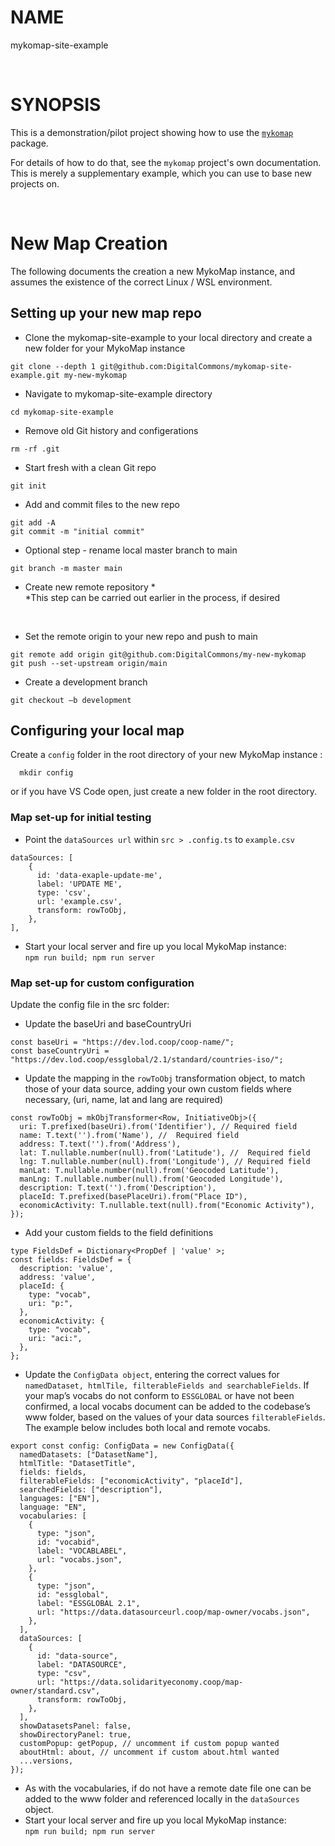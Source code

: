 # NAME

mykomap-site-example

<br/>

# SYNOPSIS

This is a demonstration/pilot project showing how to use the [`mykomap`][1] package.

[1]: https://github.com/DigitalCommons/mykomap

For details of how to do that, see the `mykomap` project's own
documentation. This is merely a supplementary example, which you can
use to base new projects on.

<br/>

# New Map Creation

The following documents the creation a new MykoMap instance, and assumes the existence of the correct Linux / WSL environment.


## Setting up your new map repo

- Clone the mykomap-site-example to your local directory and create a new folder for your MykoMap instance <br/>
```
git clone --depth 1 git@github.com:DigitalCommons/mykomap-site-example.git my-new-mykomap
```
- Navigate to mykomap-site-example directory <br/>
```
cd mykomap-site-example
```
- Remove old Git history and configerations <br/>
```
rm -rf .git
```
- Start fresh with a clean Git repo <br/>
```
git init
```
- Add and commit files to the new repo<br/>
```
git add -A
git commit -m "initial commit"
```
- Optional step - rename local master branch to main <br/>
```
git branch -m master main
```
- Create new remote repository \* <br/>
\*This step can be carried out earlier in the process, if desired
<br/>

- Set the remote origin to your new repo and push to main
```
git remote add origin git@github.com:DigitalCommons/my-new-mykomap
git push --set-upstream origin/main
```
- Create a development branch <br />
```
git checkout –b development
```


## Configuring your local map

Create a `config` folder in the root directory of your new MykoMap instance : <br />
```
  mkdir config
```
or if you have VS Code open, just create a new folder in the root directory.


### Map set-up for initial testing
- Point the `dataSources url` within `src > .config.ts` to `example.csv`

```
dataSources: [
    {
      id: 'data-exaple-update-me',
      label: 'UPDATE ME',
      type: 'csv',
      url: 'example.csv',
      transform: rowToObj,
    },
],
```

- Start your local server and fire up you local MykoMap instance: <br/>
  `npm run build; npm run server`


### Map set-up for custom configuration

Update the config file in the src folder:
- Update the baseUri and baseCountryUri
```
const baseUri = "https://dev.lod.coop/coop-name/";
const baseCountryUri = "https://dev.lod.coop/essglobal/2.1/standard/countries-iso/";
```

- Update the mapping in the `rowToObj` transformation object, to match those of your data source, adding your own custom fields where necessary, (uri, name, lat and lang are required)
```
const rowToObj = mkObjTransformer<Row, InitiativeObj>({
  uri: T.prefixed(baseUri).from('Identifier'), // Required field
  name: T.text('').from('Name'), //  Required field
  address: T.text('').from('Address'),
  lat: T.nullable.number(null).from('Latitude'), //  Required field
  lng: T.nullable.number(null).from('Longitude'), // Required field
  manLat: T.nullable.number(null).from('Geocoded Latitude'),
  manLng: T.nullable.number(null).from('Geocoded Longitude'),
  description: T.text('').from('Description'),
  placeId: T.prefixed(basePlaceUri).from("Place ID"),
  economicActivity: T.nullable.text(null).from("Economic Activity"),
});
```

  - Add your custom fields to the field definitions

```
type FieldsDef = Dictionary<PropDef | 'value' >;
const fields: FieldsDef = {
  description: 'value',
  address: 'value',
  placeId: {
    type: "vocab",
    uri: "p:",
  },
  economicActivity: {
    type: "vocab",
    uri: "aci:",
  },
};
```

  - Update the `ConfigData object`, entering the correct values for `namedDataset, htmlTile, filterableFields and searchableFields`. If your map’s vocabs do not conform to `ESSGLOBAL` or have not been confirmed, a local vocabs document can be added to the codebase’s www folder, based on the values of your data sources `filterableFields`. The example below includes both local and remote vocabs.
```
export const config: ConfigData = new ConfigData({
  namedDatasets: ["DatasetName"],
  htmlTitle: "DatasetTitle",
  fields: fields,
  filterableFields: ["economicActivity", "placeId"],
  searchedFields: ["description"],
  languages: ["EN"],
  language: "EN",
  vocabularies: [
    {
      type: "json",
      id: "vocabid",
      label: "VOCABLABEL",
      url: "vocabs.json",
    },
    {
      type: "json",
      id: "essglobal",
      label: "ESSGLOBAL 2.1",
      url: "https://data.datasourceurl.coop/map-owner/vocabs.json",
    },
  ],
  dataSources: [
    {
      id: "data-source",
      label: "DATASOURCE",
      type: "csv",
      url: "https://data.solidarityeconomy.coop/map-owner/standard.csv",
      transform: rowToObj,
    },
  ],
  showDatasetsPanel: false,
  showDirectoryPanel: true,
  customPopup: getPopup, // uncomment if custom popup wanted
  aboutHtml: about, // uncomment if custom about.html wanted
  ...versions,
});
```

  - As with the vocabularies, if do not have a remote date file one can be added to the www folder and referenced locally in the `dataSources` object.
- Start your local server and fire up you local MykoMap instance: <br/>
  `npm run build; npm run server`
